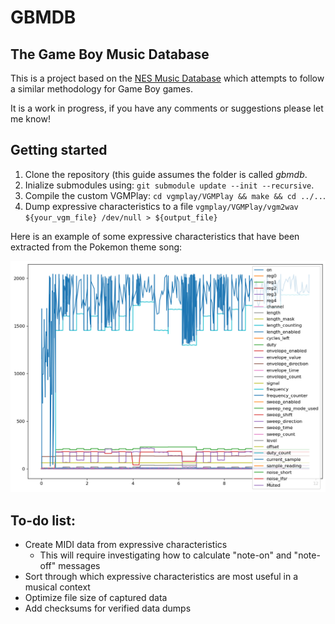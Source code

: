 # GBMDB
## The Game Boy Music Database

This is a project based on the [NES Music Database](https://github.com/chrisdonahue/nesmdb) which attempts to follow a similar methodology for Game Boy games.

It is a work in progress, if you have any comments or suggestions please let me know!

## Getting started

1. Clone the repository (this guide assumes the folder is called *gbmdb*.
1. Inialize submodules using: `git submodule update --init --recursive`.
1. Compile the custom VGMPlay: `cd vgmplay/VGMPlay && make && cd ../..`.
1. Dump expressive characteristics to a file `vgmplay/VGMPlay/vgm2wav ${your_vgm_file} /dev/null > ${output_file}`

Here is an example of some expressive characteristics that have been extracted from the Pokemon theme song:

![Expressive characteristics of the Pokemon theme song](doc/example.png)

## To-do list:

- Create MIDI data from expressive characteristics
  - This will require investigating how to calculate "note-on" and "note-off" messages
- Sort through which expressive characteristics are most useful in a musical context
- Optimize file size of captured data
- Add checksums for verified data dumps
